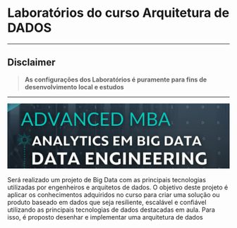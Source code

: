 
# Laboratórios do curso Arquitetura de DADOS

---
## Disclaimer
> **As configurações dos Laboratórios é puramente para fins de desenvolvimento local e estudos**
> 

---
![Lab](/content/mba.png)


Será realizado um projeto de Big Data com as principais tecnologias utilizadas por engenheiros e arquitetos de dados.
O objetivo deste projeto é aplicar os conhecimentos adquiridos no curso para criar uma solução ou produto baseado em dados que seja resiliente, escalável  e confiável utilizando as principais tecnologias de dados destacadas em aula.
Para isso, é proposto desenhar e implementar uma arquitetura de dados

